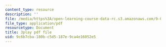 ```yaml
---
content_type: resource
description: ''
file: /media/https%3A/open-learning-course-data-rc.s3.amazonaws.com/9-00sc-introduction-to-psychology-fall-2011/9c6b7cba180bc5d5187e9ca4e16052e5_SFPPw6sDHEI.pdf
file_type: application/pdf
resourcetype: Document
title: 3play pdf file
uid: 9c6b7cba-180b-c5d5-187e-9ca4e16052e5
---
```

